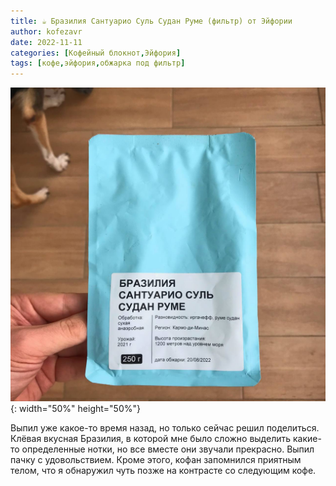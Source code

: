 ```yaml
---
title: ☕️ Бразилия Сантуарио Суль Судан Руме (фильтр) от Эйфории
author: kofezavr
date: 2022-11-11
categories: [Кофейный блокнот,Эйфория]
tags: [кофе,эйфория,обжарка под фильтр]
--- 
```

![Бразилия Сантуарио Суль Судан Руме (фильтр) от Эйфории](/assets/img/posts/22/11/brasilia-santuario.jpg){: width="50%" height="50%"}

Выпил уже какое-то время назад, но только сейчас решил поделиться. Клёвая вкусная Бразилия, в которой мне было сложно выделить какие-то определенные нотки, но все вместе они звучали прекрасно. Выпил пачку с удовольствием. Кроме этого, кофан запомнился приятным телом, что я обнаружил чуть позже на контрасте со следующим кофе. 